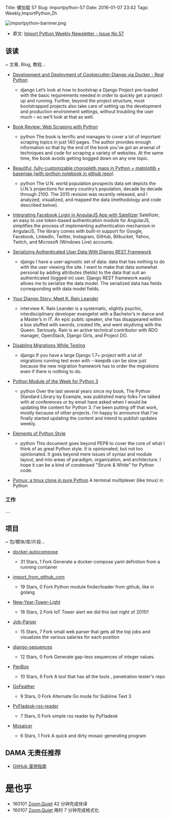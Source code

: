 Title: 蠎加载 57
Slug: importpython-57
Date: 2016-01-07 23:42
Tags: Weekly,ImportPython,Zh

![importpython-barnner.png](http://zoomq.qiniudn.com/ZQCollection/snap/importpython-barnner.png?imageView2/2/h/210)


- 原文: [Import Python Weekly Newsletter - Issue No 57](http://importpython.com/newsletter/no/57/)

## 该读
~ 文章, Blog, 教程...



- [Development and Deployment of Cookiecutter-Django via Docker - Real Python](https://realpython.com/blog/python/development-and-deployment-of-cookiecutter-django-via-docker/)
    + django
Let’s look at how to bootstrap a Django Project pre-loaded with the basic requirements needed in order to quickly get a project up and running. Further, beyond the project structure, most bootstrapped projects also take care of setting up the development and production environment settings, without troubling the user much – so we’ll look at that as well.

- [Book Review: Web Scraping with Python](http://toddhayton.com/2016/01/04/book-review-web-scraping-with-python/)
    + python
The book is terrific and manages to cover a lot of important scraping topics in just 140 pages. The author provides enough information so that by the end of the book you've got an arsenal of techniques and code for scraping a variety of websites. At the same time, the book avoids getting bogged down on any one topic.

- [Beautiful, fully-customizable choropleth maps in Python + matplotlib + basemap (with ipython notebook in github repo)](http://geoffboeing.com/2015/12/world-population-projections/)
    + python
The U.N. world population prospects data set depicts the U.N.’s projections for every country’s population, decade by decade through 2100. The 2015 revision was recently released, and I analyzed, visualized, and mapped the data (methodology and code described below).

- [Integrating Facebook Login in AngularJS App with Satellizer](http://www.toptal.com/angular-js/facebook-login-angularjs-app-satellizer)
Satellizer, an easy to use token-based authentication module for AngularJS, simplifies the process of implementing authentication mechanism in AngularJS, The library comes with built-in support for Google, Facebook, LinkedIn, Twitter, Instagram, GitHub, Bitbucket, Yahoo, Twitch, and Microsoft (Windows Live) accounts.

- [Serializing Authenticated User Data With Django REST Framework](http://gregblogs.com/tlt-serializing-authenticated-user-data-with-django-rest-framework/)
    + django
I have a user-agnostic set of data: data that has nothing to do with the user viewing the site. I want to make that data somewhat personal by adding attributes (fields) to the data that suit an authenticated (logged-in) user. Django REST framework easily allows me to serialize the data model. The serialized data has fields corresponding with data model fields.

- [Your Django Story: Meet K. Rain Leander](http://blog.djangogirls.org/post/136629466373)
    + interview
K. Rain Leander is a systematic, slightly psychic, interdisciplinary developer evangelist with a Bachelor’s in dance and a Master’s in IT. An epic public speaker, she has disappeared within a box stuffed with swords, created life, and went skydiving with the Queen. Seriously. Rain is an active technical contributor with RDO manager, OpenStack, Django Girls, and Project DO.

- [Disabling Migrations While Testing](http://albertoconnor.ca/blog/2016/Jan/6/disabling-migrations-while-testing)
    + django
If you have a large Django 1.7+ project with a lot of migrations running test even with --keepdb can be slow just because the new migration framework has to order the migrations even if there is nothing to do.

- [Python Module of the Week for Python 3](http://feedproxy.google.com/~r/PyMOTW/~3/ATlwJ72Lxmo/)
    + python
Over the last several years since my book, The Python Standard Library by Example, was published many folks I’ve talked with at conferences or by email have asked when I would be updating the content for Python 3. I’ve been putting off that work, mostly because of other projects. I’m happy to announce that I’ve finally started updating the content and intend to publish updates weekly.

- [Elements of Python Style](https://github.com/amontalenti/elements-of-python-style)
    + python
This document goes beyond PEP8 to cover the core of what I think of as great Python style. It is opinionated, but not too opinionated. It goes beyond mere issues of syntax and module layout, and into areas of paradigm, organization, and architecture. I hope it can be a kind of condensed "Strunk & White" for Python code.

- [Pymux: a tmux clone in pure Python](http://www.reddit.com/r/Python/comments/3z9rwt/pymux_a_tmux_clone_in_pure_python/)
A terminal multiplexer (like tmux) in Python 

### 工作

....

## 项目
~ 包/模块/库/片段...



- [docker-autocompose](https://github.com/Red5d/docker-autocompose)
    - 31 Stars, 1 Fork
Generate a docker-compose yaml definition from a running container

- [import_from_github_com](https://github.com/nvbn/import_from_github_com)
    - 19 Stars, 0 Fork
Python module finder/loader from github, like in golang

- [New-Year-Tower-Light](https://github.com/ladyada/New-Year-Tower-Light)
    - 16 Stars, 2 Fork
IoT Tower alert we did this last night of 2015!!

- [Job-Parser](https://github.com/basalamader/Job-Parser)
    - 15 Stars, 7 Fork
small web parser that gets all the top jobs and visualizes the various salaries for each position

- [django-sequences](https://github.com/aaugustin/django-sequences)
    - 12 Stars, 0 Fork
Generate gap-less sequences of integer values.

- [PenBox](https://github.com/x3omdax/PenBox)
    - 10 Stars, 6 Fork
A tool that has all the tools , penetration tester's repo

- [GoFeather](https://github.com/frou/GoFeather)
    - 9 Stars, 0 Fork
Alternate Go mode for Sublime Text 3

- [PyFladesk-rss-reader](https://github.com/smoqadam/PyFladesk-rss-reader)
    - 7 Stars, 0 Fork
simple rss reader by PyFladesk

- [Mosaicer](https://github.com/texruska/Mosaicer)
    - 6 Stars, 1 Fork
A quick and dirty mosaic generating program

## DAMA 无责任推荐

- [GitHub 漫游指南](https://github.com/phodal/github-roam)

# 是也乎

- 16010? [Zoom.Quiet](http://zoomquiet.io) 42 分钟完成快译
- 160107 [Zoom.Quiet](http://zoomquiet.io) 用时 7 分钟完成格式化.


